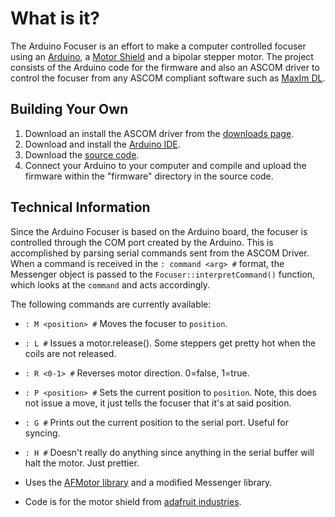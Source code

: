 What is it?
==========

The Arduino Focuser is an effort to make a computer controlled focuser using an [Arduino](http://www.arduino.cc/), a [Motor Shield](http://adafruit.com/index.php?main_page=product_info&cPath=17_21&products_id=81) and a bipolar stepper motor. The project consists of the Arduino code for the firmware and also an ASCOM driver to control the focuser from any ASCOM compliant software such as [MaxIm DL](http://www.cyanogen.com/).

Building Your Own
-----------------

1. Download an install the ASCOM driver from the [downloads page](https://github.com/ejholmes/Arduino-Focuser/downloads).
2. Download and install the [Arduino IDE](http://arduino.cc/).
3. Download the [source code](https://github.com/ejholmes/Arduino-Focuser).
4. Connect your Arduino to your computer and compile and upload the firmware within the "firmware" directory in the source code.


Technical Information
---------------------

Since the Arduino Focuser is based on the Arduino board, the focuser is controlled through the COM port created by the Arduino. This is accomplished by parsing serial commands sent from the ASCOM Driver. When a command is received in the `: command <arg> #` format, the Messenger object is passed to the `Focuser::interpretCommand()` function, which looks at the `command` and acts accordingly.
 
The following commands are currently available:

- `: M <position> #` Moves the focuser to `position`.
- `: L #` Issues a motor.release(). Some steppers get pretty hot when the coils are not released.
- `: R <0-1> #` Reverses motor direction. 0=false, 1=true.
- `: P <position> #` Sets the current position to `position`. Note, this does not issue a move, it just tells the focuser that it's at said position.
- `: G #` Prints out the current position to the serial port. Useful for syncing.
- `: H #` Doesn't really do anything since anything in the serial buffer will halt the motor. Just prettier.


- Uses the [AFMotor library](http://www.ladyada.net/make/mshield/use.html) and a modified Messenger library.
- Code is for the motor shield from [adafruit industries](http://adafruit.com/index.php?main_page=product_info&cPath=17_21&products_id=81).
